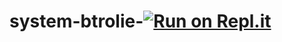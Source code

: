 # system-btrolie-[![Run on Repl.it](https://repl.it/badge/github/yosif11/system-btrolie-)](https://repl.it/github/yosif11/system-btrolie-)